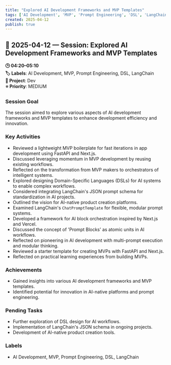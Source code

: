 ```yaml
---
title: "Explored AI Development Frameworks and MVP Templates"
tags: ['AI Development', 'MVP', 'Prompt Engineering', 'DSL', 'LangChain']
created: 2025-04-12
publish: true
---
```


## 📅 2025-04-12 — Session: Explored AI Development Frameworks and MVP Templates

**🕒 04:20–05:10**  
**🏷️ Labels**: AI Development, MVP, Prompt Engineering, DSL, LangChain  
**📂 Project**: Dev  
**⭐ Priority**: MEDIUM  


### Session Goal
The session aimed to explore various aspects of AI development frameworks and MVP templates to enhance development efficiency and innovation.

### Key Activities
- Reviewed a lightweight MVP boilerplate for fast iterations in app development using FastAPI and Next.js.
- Discussed leveraging momentum in MVP development by reusing existing workflows.
- Reflected on the transformation from MVP makers to orchestrators of intelligent systems.
- Explored designing Domain-Specific Languages (DSLs) for AI systems to enable complex workflows.
- Considered integrating LangChain's JSON prompt schema for standardization in AI projects.
- Outlined the vision for AI-native product creation platforms.
- Examined LangChain's `ChatPromptTemplate` for flexible, modular prompt systems.
- Developed a framework for AI block orchestration inspired by Next.js and Vercel.
- Discussed the concept of 'Prompt Blocks' as atomic units in AI workflows.
- Reflected on pioneering in AI development with multi-prompt execution and modular thinking.
- Reviewed a starter template for creating MVPs with FastAPI and Next.js.
- Reflected on practical learning experiences from building MVPs.

### Achievements
- Gained insights into various AI development frameworks and MVP templates.
- Identified potential for innovation in AI-native platforms and prompt engineering.

### Pending Tasks
- Further exploration of DSL design for AI workflows.
- Implementation of LangChain's JSON schema in ongoing projects.
- Development of AI-native product creation tools.

### Labels
- AI Development, MVP, Prompt Engineering, DSL, LangChain
